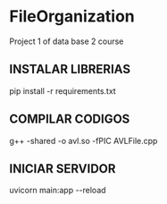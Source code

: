 # FileOrganization
Project 1 of data base 2 course

## INSTALAR LIBRERIAS
pip install -r requirements.txt

## COMPILAR CODIGOS
g++ -shared -o avl.so -fPIC AVLFile.cpp


## INICIAR SERVIDOR
uvicorn main:app --reload
